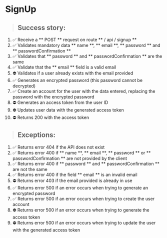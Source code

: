 # SignUp

> ## Success story:
1. ✅ Receive a ** POST ** request on route ** / api / signup **
1. ✅ Validates mandatory data ** name **, ** email **, ** password ** and ** passwordConfirmation **
1. ✅ Validates that ** password ** and ** passwordConfirmation ** are the same
1. ✅ Validate that the ** email ** field is a valid email
1. ⛔️ Validates if a user already exists with the email provided
1. ✅ Generates an encrypted password (this password cannot be decrypted)
1. ✅ Create an account for the user with the data entered, replacing the password with the encrypted password
1. ⛔️ Generates an access token from the user ID
1. ⛔️ Updates user data with the generated access token
1. ⛔️ Returns 200 with the access token

> ## Exceptions:
1. ✅ Returns error 404 if the API does not exist
1. ✅ Returns error 400 if ** name **, ** email **, ** password ** or ** passwordConfirmation ** are not provided by the client
1. ✅ Returns error 400 if ** password ** and ** passwordConfirmation ** are not the same
1. ✅ Returns error 400 if the field ** email ** is an invalid email
1. ⛔️ Returns error 403 if the email provided is already in use
1. ✅ Returns error 500 if an error occurs when trying to generate an encrypted password
1. ✅ Returns error 500 if an error occurs when trying to create the user account
1. ⛔️ Returns error 500 if an error occurs when trying to generate the access token
1. ⛔️ Returns error 500 if an error occurs when trying to update the user with the generated access token